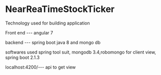 # NearReaTimeStockTicker


Technology used for building application 

Front end --- angular 7

backend --- spring boot java 8 and mongo db


softwares used spring tool suit, mongodb 3.4,robomongo for client view, spring boot 2.1.3 

localhost:4200/--- api to get view

